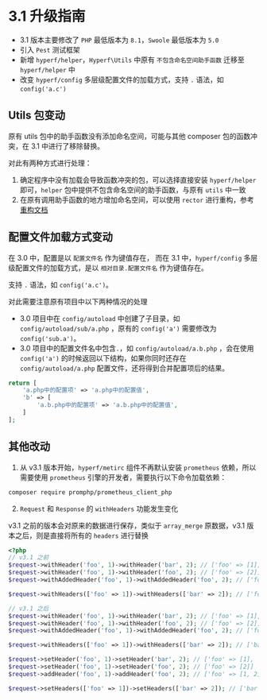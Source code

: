 # 3.1 升级指南

- 3.1 版本主要修改了 `PHP` 最低版本为 `8.1`，`Swoole` 最低版本为 `5.0`
- 引入 `Pest` 测试框架
- 新增 `hyperf/helper`，`Hyperf\Utils` 中原有 `不包含命名空间助手函数` 迁移至 `hyperf/helper` 中
- 改变 `hyperf/config` 多层级配置文件的加载方式，支持 `.` 语法，如 `config('a.c')`

## Utils 包变动

原有 utils 包中的助手函数没有添加命名空间，可能与其他 composer 包的函数冲突，在 3.1 中进行了移除替换。

对此有两种方式进行处理：

1. 确定程序中没有加载会导致函数冲突的包，可以选择直接安装 `hyperf/helper` 即可，`helper` 包中提供不包含命名空间的助手函数，与原有 `utils` 中一致
2. 在原有调用助手函数的地方增加命名空间，可以使用 `rector` 进行重构，参考[重构文档](https://github.com/orgs/hyperf/discussions/5635)

## 配置文件加载方式变动

在 3.0 中，配置是以 `配置文件名` 作为键值存在， 而在 3.1 中，`hyperf/config` 多层级配置文件的加载方式，是以 `相对目录.配置文件名` 作为键值存在。

支持 `.` 语法，如 `config('a.c')`。

对此需要注意原有项目中以下两种情况的处理

- 3.0 项目中在 `config/autoload` 中创建了子目录，如 `config/autoload/sub/a.php` ，原有的 `config('a')` 需要修改为 `config('sub.a')`。
- 3.0 项目中的配置文件名中包含`.`，如 `config/autoload/a.b.php` ，会在使用 `config('a')` 的时候返回以下结构，如果你同时还存在 `config/autoload/a.php` 配置文件，还将得到合并配置项后的结果。

```php
return [
    'a.php中的配置项' => 'a.php中的配置值',
    'b' => [
        'a.b.php中的配置项' => 'a.b.php中的配置值',
    ]
];
```

## 其他改动

1. 从 v3.1 版本开始，`hyperf/metirc` 组件不再默认安装 `prometheus` 依赖，所以需要使用 `prometheus` 引擎的开发者，需要执行以下命令加载依赖：

```bash
composer require promphp/prometheus_client_php
```

2. `Request` 和 `Response` 的 `withHeaders` 功能发生变化

v3.1 之前的版本会对原来的数据进行保存，类似于 `array_merge` 原数据，v3.1 版本之后，则是直接将所有的 `headers` 进行替换

```php
<?php
// v3.1 之前
$request->withHeader('foo', 1)->withHeader('bar', 2); // ['foo' => [1], 'bar' => [2]]
$request->withHeader('foo', 1)->withHeader('foo', 2); // ['foo' => [2]]
$request->withAddedHeader('foo', 1)->withAddedHeader('foo', 2); // ['foo' => [1, 2]]

$request->withHeaders(['foo' => 1])->withHeaders(['bar' => 2]); // ['foo' => [1], 'bar' => [2]]

// v3.1 之后
$request->withHeader('foo', 1)->withHeader('bar', 2); // ['foo' => [1], 'bar' => [2]]
$request->withHeader('foo', 1)->withHeader('foo', 2); // ['foo' => [2]]
$request->withAddedHeader('foo', 1)->withAddedHeader('foo', 2); // ['foo' => [1, 2]]

$request->withHeaders(['foo' => 1])->withHeaders(['bar' => 2]); // ['bar' => [2]]

$request->setHeader('foo', 1)->setHeader('bar', 2); // ['foo' => [1], 'bar' => [2]]
$request->setHeader('foo', 1)->setHeader('foo', 2); // ['foo' => [2]]
$request->addHeader('foo', 1)->addHeader('foo', 2); // ['foo' => [1, 2]]

$request->setHeaders(['foo' => 1])->setHeaders(['bar' => 2]); // ['bar' => [2]]
```
